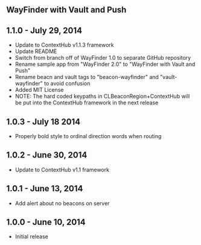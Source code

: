 WayFinder with Vault and Push
---

## 1.1.0 - July 29, 2014
- Update to ContextHub v1.1.3 framework
- Update README
- Switch from branch off of WayFinder 1.0 to separate GitHub repository
- Rename sample app from "WayFinder 2.0" to "WayFinder with Vault and Push"
- Rename beacn and vault tags to "beacon-wayfinder" and "vault-wayfinder" to avoid confusion
- Added MIT License
- NOTE: The hard coded keypaths in CLBeaconRegion+ContextHub will be put into the ContextHub framework in the next release

## 1.0.3 - July 18 2014
- Properly bold style to ordinal direction words when routing

## 1.0.2 - June 30, 2014
- Update to ContextHub v1.1 framework

## 1.0.1 - June 13, 2014
- Add alert about no beacons on server

## 1.0.0 - June 10, 2014
- Initial release